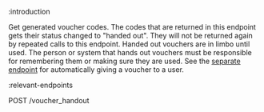 :introduction

Get generated voucher codes. The codes that are returned in this endpoint gets
their status changed to "handed out". They will not be returned again by
repeated calls to this endpoint. Handed out vouchers are in limbo until used.
The person or system that hands out vouchers must be responsible for remembering
them or making sure they are used. See the
[separate endpoint](/endpoints/POST/voucher_handout) for automatically giving a
voucher to a user.

:relevant-endpoints

POST /voucher_handout
